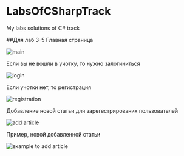 # LabsOfCSharpTrack
My labs solutions of C# track

##Для лаб 3-5
Главная страница

![main](https://github.com/Mykhailo1257Kholmohorov/LabsOfCSharpTrack/tree/master/NewsSite/Images/main.jpg)

Если вы не вошли в учотку, то нужно залогиниться

![login](https://github.com/Mykhailo1257Kholmohorov/LabsOfCSharpTrack/tree/master/NewsSite/Images/login.jpg)

Если учотки нет, то регистрация

![registration](https://github.com/Mykhailo1257Kholmohorov/LabsOfCSharpTrack/tree/master/NewsSite/Images/regist.jpg)

Добавление новой статьи для зарегестрированих пользователей

![add article](https://github.com/Mykhailo1257Kholmohorov/LabsOfCSharpTrack/tree/master/NewsSite/Images/addart.jpg)


Пример, новой добавленной статьи

![example to add article](https://github.com/Mykhailo1257Kholmohorov/LabsOfCSharpTrack/tree/master/NewsSite/Images/exampl.jpg)
